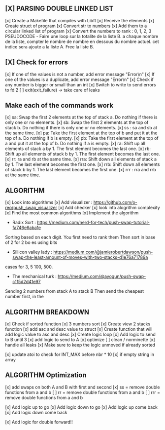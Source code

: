 ## [X] PARSING DOUBLE LINKED LIST

[x] Create a Makefile that compiles with Libft 
[x] Receive the elements
[x] Create struct of program
[x] Convert str to numbers
[x] Add them to a circular linked list of program
[x] Convert the numbers to rank : 0, 1, 2, 3
	PSEUDOCODE
	- Faire une loop sur la totalite de la liste B.
	a chaque nombre de la liste, compter le nombre de nombre en dessous du nombre actuel. cet indice sera ajoute a la liste A. 
	Free la liste B.

## [X] Check for errors

[x] If one of the values is not a number, add error message "Error\n"
[x] If one of the values is a duplicate, add error message "Error\n"
[x] Check if any number is bigger or small than an int
[x] Switch to write to send errors to fd 2
[ ] exit(exit_failure) -> take care of leaks

## Make each of the commands work

[x] sa: Swap the first 2 elements at the top of stack a.
	Do nothing if there is only one or no elements.
[x] sb: Swap the first 2 elements at the top of stack b.
	Do nothing if there is only one or no elements.
[x] ss : sa and sb at the same time.
[x] pa: Take the first element at the top of b and put it at the top of a.
	Do nothing if b is empty.
[x] pb: Take the first element at the top of a and put it at the top of b.
	Do nothing if a is empty.
[x] ra: Shift up all elements of stack a by 1.
	The first element becomes the last one.
[x] rb: Shift up all elements of stack b by 1.
	The first element becomes the last one.
[x] rr: ra and rb at the same time.
[x] rra: Shift down all elements of stack a by 1.
	The last element becomes the first one.
[x]	rrb: Shift down all elements of stack b by 1.
	The last element becomes the first one.
[x] rrr : rra and rrb at the same time.

## ALGORITHM

[x] Look into algorithms
[x] Add visualizer : https://github.com/o-reo/push_swap_visualizer
[x] Add checker
[x] look into alogrithm complexity
[x] Find the most common algorithms
[x] Implement the algorithm

- Radix Sort : https://medium.com/nerd-for-tech/push-swap-tutorial-fa746e6aba1e

Sorting based on each digit. You first need to rank them
Then sort in base of 2 for 2 bo es using bits

- Sillicon valley lady : https://medium.com/@jamierobertdawson/push-swap-the-least-amount-of-moves-with-two-stacks-d1e76a71789a

cases for 3, 5 100, 500.

- The mechanical turk : https://medium.com/@ayogun/push-swap-c1f5d2d41e97

Sending 2 numbers from stack A to stack B
Then send the cheapest number first, in the 

## ALGORITHM BREAKDOWN

[x] Check if sorted function
[x] 3 numbers sort
[x] Create view 2 stacks function
[x] add asc and desc value to struct
[x] Create function that will add logic value to asc and desc
[x] Create logic loop
[x] Add logic to send to B until 3
[x] add logic to send to A
[x] optimize
[ ] clean / norminette
[x] handle all leaks
[x] Make sure to keep the logic unmoved if already sorted



[x] update atoi to check for INT_MAX before nbr * 10
[x] if empty string in array

## ALGORITHM Optimization

[x] add swaps on both A and B with first and second
[x] ss = remove double functions from a and b
[ ] rr = remove double functions from a and b
[ ] rrr = remove double functions from a and b

[x] Add logic up to go
[x] Add logic down to go
[x] Add logic up come back
[x] Add logic down come back

[x] Add logic for double forward!!